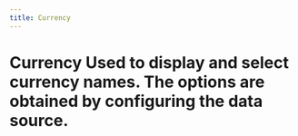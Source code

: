 ```yaml
---
title: Currency
---
```


# Currency Used to display and select currency names. The options are obtained by configuring the data source.

<div>
</div>

